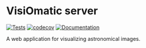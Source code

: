 # VisiOmatic server

[![Tests](https://github.com/ebertin/visiomatic-server/actions/workflows/tests.yml/badge.svg)](https://github.com/ebertin/visiomatic-server/actions/workflows/tests.yml)
[![codecov](https://codecov.io/gh/ebertin/visiomatic-server/graph/badge.svg?token=DDM3QJP7LK)](https://codecov.io/gh/ebertin/visiomatic-server)
[![Documentation](https://github.com/ebertin/visiomatic-server/actions/workflows/doc.yml/badge.svg)](https://github.com/ebertin/visiomatic-server/actions/workflows/doc.yml)

A web application for visualizing astronomical images.
